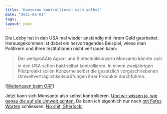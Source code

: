 ```yaml
---
title: 'Konzerne kontrollieren sich selbst'
date: "2011-05-01"
tags: 
layout: post
---
```

Die Lobby hat in den USA mal wieder anständig mit ihrem Geld gearbeitet. Herausgekommen ist dabei ein hervorragendes Beispiel, wieso man Politikern und ihren Institutionen nicht vertrauen kann:

<blockquote>Der weltgröÃÂte Agrar- und Biotechnikkonzern Monsanto könnte sich in den USA schon bald selbst kontrollieren. In einem zweijährigen Pilotprojekt sollen Konzerne selbst die gesetzlich vorgeschriebenen Umweltverträglichkeitsprüfungen ihrer Produkte durchführen.</blockquote>

(<a href="http://orf.at/stories/2055492/2055474/">Weiterlesen beim ORF</a>)

Jetzt kann sich Monsanto also selbst kontrollieren. <a href="http://www.youtube.com/watch?v=gDrvFiRwWP8">Und wir wissen ja, wie genau die auf die Umwelt achten.</a> Da kann ich eigentlich nur noch <a href="http://blog.fefe.de/?ts=b343a976">mit Fefes Worten</a> schliessen: <a href="http://blog.fefe.de/?q=no+shit">No shit, Sherlock!</a>
